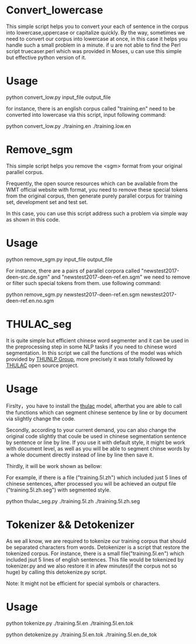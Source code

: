 # Convert_lowercase 
This simple script helps you to convert your each of sentence in the corpus into lowercase,uppercase or capitalize quickly. By the way, sometimes we need to convert our corpus into lowercase at once, in this case it helps you handle such a small problem in a minute. if u are not able to find the Perl script truecaser.perl which was provided in Moses, u can use this simple but effective python version of it.

# Usage
python convert_low.py input_file output_file

for instance, there is an english corpus called "training.en" need to be converted into lowercase via this script, input following command:

python convert_low.py ./training.en ./training.low.en

# Remove_sgm
This simple script helps you remove the &lt;sgm> format from your original parallel corpus.

Frequently, the open source resources which can be available from the WMT official website with <sgm> format, you need to remove these special tokens from the original corpus, then generate purely parallel corpus for training set, development set and test set.

In this case, you can use this script address such a problem via simple way as shown in this code.

# Usage
python remove_sgm.py input_file output_file

For instance, there are a pairs of parallel corpora called "newstest2017-deen-src.de.sgm" and "newstest2017-deen-ref.en.sgm" we need to remove or filter such special tokens from them. use following command:

python remove_sgm.py newstest2017-deen-ref.en.sgm newstest2017-deen-ref.en.no.sgm

# THULAC_seg
It is quite simple but efficient chinese word segmenter and it can be used in the preprocessing step in some NLP tasks if you need to chinese word segmentation. In this script we call the functions of the model was which provided by [THUNLP Group](http://nlp.csai.tsinghua.edu.cn/site2/index.php?lang=en), more precisely it was totally followed by [THULAC](https://github.com/thunlp/THULAC) open source project.

# Usage
Firslty，you have to install the [thulac](https://github.com/thunlp/THULAC) model, afterthat you are able to call the functions which can segment chinese sentence by line or by document via slightly change the code.

Secondly, according to your current demand, you can also change the original code slightly that coule be used in chinese segmentation sentence by sentence or line by line. If you use it with default style, it might be work with document level, as well as you will be able to segment chinse words by a whole document directly instead of line by line then save it.

Thirdly, it will be work shown as bellow:

For example, if there is a file ("training.5l.zh") which included just 5 lines of chinese sentences, after processed you will be achieved an output file ("training.5l.zh.seg") with segmented style.

python thulac_seg.py ./training.5l.zh ./training.5l.zh.seg

# Tokenizer && Detokenizer
As we  all know, we are required to tokenize our training corpus that should be separated characters from words.
Detokenizer is a script that restore the tokenized corpus. For instance, there is a small file("training.5l.en")  which included jsut 5 lines of english sentences. This file would be tokenized by tokenizer.py and we also restore it in afew minutes(if the corpus not so huge) by calling this detokenize.py script.

Note: It might not be efficient for special symbols or characters.


# Usage
python tokenize.py ./training.5l.en ./training.5l.en.tok

python detokenize.py  ./training.5l.en.tok ./training.5l.en.de_tok



